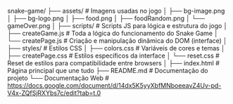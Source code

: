 snake-game/
├── assets/              # Imagens usadas no jogo
│   ├── bg-image.png
│   ├── bg-logo.png
│   ├── food.png
│   ├── foodRandom.png
│   └── gameOver.png
│
├── scripts/             # Scripts JS para lógica e estrutura do jogo
│   ├── createGame.js    # Toda a lógica do funcionamento do Snake Game
│   └── createPage.js    # Criação e manipulação dinâmica do DOM (interface)
│
├── styles/              # Estilos CSS
│   ├── colors.css       # Variáveis de cores e temas
│   ├── createPage.css   # Estilos específicos da interface
│   └── reset.css        # Reset de estilos para compatibilidade entre browsers
│
├── index.html           # Página principal que une tudo
├── README.md            # Documentação do projeto
└── Documentação Web     # https://docs.google.com/document/d/14dx5K5yyXbfMNboeeavZ4Uv-pd-V4x-ZQfSjRXYbs7c/edit?tab=t.0